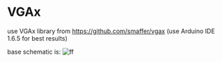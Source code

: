 # VGAx
use VGAx library from https://github.com/smaffer/vgax (use Arduino IDE 1.6.5 for best results)

base schematic is: 
![ff](https://github.com/smaffer/vgax/raw/master/docs/wire0.png)
